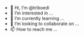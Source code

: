 - 👋 Hi, I’m @triboedi
- 👀 I’m interested in ...
- 🌱 I’m currently learning ...
- 💞️ I’m looking to collaborate on ...
- 📫 How to reach me ...

<!---
triboedi/triboedi is a ✨ special ✨ repository because its `README.md` (this file) appears on your GitHub profile.
You can click the Preview link to take a look at your changes.
--->
